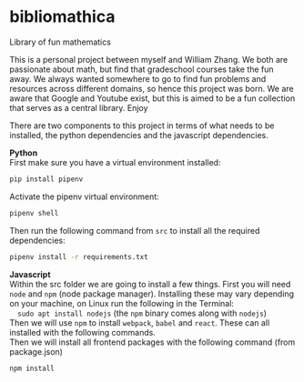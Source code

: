 # bibliomathica
Library of fun mathematics

This is a personal project between myself and William Zhang. We both are passionate about math, but find that gradeschool courses take the fun away. We always wanted somewhere to go to find fun problems and resources across different domains, so hence this project was born. We are aware that Google and Youtube exist, but this is aimed to be a fun collection that serves as a central library. Enjoy

There are two components to this project in terms of what needs to be installed, the python dependencies and the javascript dependencies.

**Python**<br>
First make sure you have a virtual environment installed:
```sh
pip install pipenv
```
Activate the pipenv virtual environment:
```sh
pipenv shell
```
Then run the following command from `src` to install all the required dependencies:
```sh
pipenv install -r requirements.txt
```
**Javascript**<br>
Within the src folder we are going to install a few things. First you will need `node` and `npm` (node package manager). Installing these may vary depending on your machine, on Linux run the following in the Terminal:<br>
&emsp;`sudo apt install nodejs` (the `npm` binary comes along with `nodejs`)<br>Then we will use `npm` to install `webpack`, `babel` and `react`. These can all installed with the following commands.<br>
Then we will install all frontend packages with the following command (from package.json)
```sh
npm install
```
